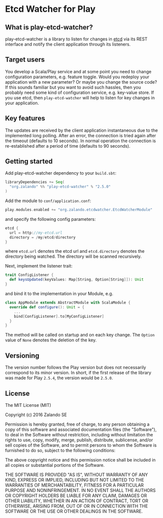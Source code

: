# Etcd Watcher for Play

## What is play-etcd-watcher?
play-etcd-watcher is a library to listen for changes in
[etcd](https://github.com/coreos/etcd) via its REST interface and notify the client
application through its listeners.

## Target users
You develop a Scala/Play service and at some point you need to change configuration
parameters, e.g. feature toggle. Would you redeploy your application with a new
parameter? Or maybe you change the source code? If this sounds familiar but you
want to avoid such hassles, then you probably need some kind of configuration service,
e.g. key-value store. If you use etcd, then ```play-etcd-watcher``` will help to listen
for key changes in your application.

## Key features
The updates are received by the client application instantaneous due to
the implemented long polling. After an error, the connection is tried
again after the timeout (defaults to 10 seconds). In normal operation the
connection is re-established after a period of time (defaults to 90
seconds).

## Getting started
Add play-etcd-watcher dependency to your ```build.sbt```:

```scala
libraryDependencies += Seq(
  "org.zalando" %% "play-etcd-watcher" % "2.5.0"
)
```

Add the module to ```conf/application.conf```:
```scala
play.modules.enabled += "org.zalando.etcdwatcher.EtcdWatcherModule"
```

and specify the following config parameters:
```scala
etcd {
  url = http://my-etcd.url
  directory = /my/etcd/directory
}
```

where ```etcd.url``` denotes the etcd url and ```etcd.directory```
denotes the directory being watched. The directory will be scanned
recursively.

Next, implement the listener trait:

```scala
trait ConfigListener {
  def keysUpdated(keyValues: Map[String, Option[String]]): Unit
}
```
and bind it to the implementation in your Module, e.g.
```scala
class AppModule extends AbstractModule with ScalaModule {
  override def configure(): Unit = {
    ...
    bind[ConfigListener].to[MyConfigListener]
  }
}
```
The method will be called on startup and on each key change. The
```Option``` value of ```None``` denotes the deletion of the key.

## Versioning
The version number follows the Play version but does not necessarily
correspond to its minor version. In short, if the first release of the
library was made for Play ```2.5.4```, the version would be ```2.5.0```.

## License

The MIT License (MIT)

Copyright (c) 2016 Zalando SE

Permission is hereby granted, free of charge, to any person obtaining a copy
of this software and associated documentation files (the "Software"), to deal
in the Software without restriction, including without limitation the rights
to use, copy, modify, merge, publish, distribute, sublicense, and/or sell
copies of the Software, and to permit persons to whom the Software is
furnished to do so, subject to the following conditions:

The above copyright notice and this permission notice shall be included in all
copies or substantial portions of the Software.

THE SOFTWARE IS PROVIDED "AS IS", WITHOUT WARRANTY OF ANY KIND, EXPRESS OR
IMPLIED, INCLUDING BUT NOT LIMITED TO THE WARRANTIES OF MERCHANTABILITY,
FITNESS FOR A PARTICULAR PURPOSE AND NONINFRINGEMENT. IN NO EVENT SHALL THE
AUTHORS OR COPYRIGHT HOLDERS BE LIABLE FOR ANY CLAIM, DAMAGES OR OTHER
LIABILITY, WHETHER IN AN ACTION OF CONTRACT, TORT OR OTHERWISE, ARISING FROM,
OUT OF OR IN CONNECTION WITH THE SOFTWARE OR THE USE OR OTHER DEALINGS IN THE
SOFTWARE.
